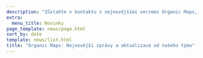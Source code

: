 ```yaml
---
description: "Zůstaňte v kontaktu s nejnovějšími verzemi Organic Maps, novinkami a aktualizacemi od našeho týmu"
extra:
  menu_title: Novinky
page_template: news/page.html
sort_by: date
template: news/list.html
title: "Organic Maps: Nejnovější zprávy a aktualizace od našeho týmu"
---
```

